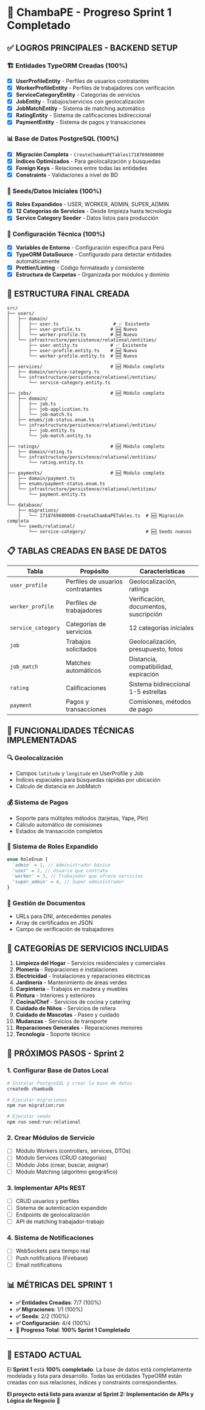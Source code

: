 # 🚀 ChambaPE - Progreso Sprint 1 Completado

## ✅ **LOGROS PRINCIPALES - BACKEND SETUP**

### 🏗️ **Entidades TypeORM Creadas (100%)**

- [x] **UserProfileEntity** - Perfiles de usuarios contratantes
- [x] **WorkerProfileEntity** - Perfiles de trabajadores con verificación
- [x] **ServiceCategoryEntity** - Categorías de servicios
- [x] **JobEntity** - Trabajos/servicios con geolocalización
- [x] **JobMatchEntity** - Sistema de matching automático
- [x] **RatingEntity** - Sistema de calificaciones bidireccional
- [x] **PaymentEntity** - Sistema de pagos y transacciones

### 📊 **Base de Datos PostgreSQL (100%)**

- [x] **Migración Completa** - `CreateChambaPETables1718769600000`
- [x] **Índices Optimizados** - Para geolocalización y búsquedas
- [x] **Foreign Keys** - Relaciones entre todas las entidades
- [x] **Constraints** - Validaciones a nivel de BD

### 🌱 **Seeds/Datos Iniciales (100%)**

- [x] **Roles Expandidos** - USER, WORKER, ADMIN, SUPER_ADMIN
- [x] **12 Categorías de Servicios** - Desde limpieza hasta tecnología
- [x] **Service Category Seeder** - Datos listos para producción

### 🔧 **Configuración Técnica (100%)**

- [x] **Variables de Entorno** - Configuración específica para Perú
- [x] **TypeORM DataSource** - Configurado para detectar entidades automáticamente
- [x] **Prettier/Linting** - Código formateado y consistente
- [x] **Estructura de Carpetas** - Organizada por módulos y dominio

## 📁 **ESTRUCTURA FINAL CREADA**

```
src/
├── users/
│   ├── domain/
│   │   ├── user.ts                    # ✅ Existente
│   │   ├── user-profile.ts           # 🆕 Nuevo
│   │   └── worker-profile.ts         # 🆕 Nuevo
│   └── infrastructure/persistence/relational/entities/
│       ├── user.entity.ts            # ✅ Existente
│       ├── user-profile.entity.ts    # 🆕 Nuevo
│       └── worker-profile.entity.ts  # 🆕 Nuevo
│
├── services/                         # 🆕 Módulo completo
│   ├── domain/service-category.ts
│   └── infrastructure/persistence/relational/entities/
│       └── service-category.entity.ts
│
├── jobs/                             # 🆕 Módulo completo
│   ├── domain/
│   │   ├── job.ts
│   │   ├── job-application.ts
│   │   └── job-match.ts
│   ├── enums/job-status.enum.ts
│   └── infrastructure/persistence/relational/entities/
│       ├── job.entity.ts
│       └── job-match.entity.ts
│
├── ratings/                          # 🆕 Módulo completo
│   ├── domain/rating.ts
│   └── infrastructure/persistence/relational/entities/
│       └── rating.entity.ts
│
├── payments/                         # 🆕 Módulo completo
│   ├── domain/payment.ts
│   ├── enums/payment-status.enum.ts
│   └── infrastructure/persistence/relational/entities/
│       └── payment.entity.ts
│
└── database/
    ├── migrations/
    │   └── 1718769600000-CreateChambaPETables.ts  # 🆕 Migración completa
    └── seeds/relational/
        └── service-category/                      # 🆕 Seeds nuevos
```

## 📋 **TABLAS CREADAS EN BASE DE DATOS**

| Tabla              | Propósito                         | Características                       |
| ------------------ | --------------------------------- | ------------------------------------- |
| `user_profile`     | Perfiles de usuarios contratantes | Geolocalización, ratings              |
| `worker_profile`   | Perfiles de trabajadores          | Verificación, documentos, suscripción |
| `service_category` | Categorías de servicios           | 12 categorías iniciales               |
| `job`              | Trabajos solicitados              | Geolocalización, presupuesto, fotos   |
| `job_match`        | Matches automáticos               | Distancia, compatibilidad, expiración |
| `rating`           | Calificaciones                    | Sistema bidireccional 1-5 estrellas   |
| `payment`          | Pagos y transacciones             | Comisiones, métodos de pago           |

## 🎯 **FUNCIONALIDADES TÉCNICAS IMPLEMENTADAS**

### 🔍 **Geolocalización**

- Campos `latitude` y `longitude` en UserProfile y Job
- Índices espaciales para búsquedas rápidas por ubicación
- Cálculo de distancia en JobMatch

### 💰 **Sistema de Pagos**

- Soporte para múltiples métodos (tarjetas, Yape, Plin)
- Cálculo automático de comisiones
- Estados de transacción completos

### 👥 **Sistema de Roles Expandido**

```typescript
enum RoleEnum {
  'admin' = 1, // Administrador básico
  'user' = 2, // Usuario que contrata
  'worker' = 3, // Trabajador que ofrece servicios
  'super_admin' = 4, // Super administrador
}
```

### 📄 **Gestión de Documentos**

- URLs para DNI, antecedentes penales
- Array de certificados en JSON
- Campo de verificación de trabajadores

## 🎉 **CATEGORÍAS DE SERVICIOS INCLUIDAS**

1. **Limpieza del Hogar** - Servicios residenciales y comerciales
2. **Plomería** - Reparaciones e instalaciones
3. **Electricidad** - Instalaciones y reparaciones eléctricas
4. **Jardinería** - Mantenimiento de áreas verdes
5. **Carpintería** - Trabajos en madera y muebles
6. **Pintura** - Interiores y exteriores
7. **Cocina/Chef** - Servicios de cocina y catering
8. **Cuidado de Niños** - Servicios de niñera
9. **Cuidado de Mascotas** - Paseo y cuidado
10. **Mudanzas** - Servicios de transporte
11. **Reparaciones Generales** - Reparaciones menores
12. **Tecnología** - Soporte técnico

## 🔄 **PRÓXIMOS PASOS - Sprint 2**

### 1. Configurar Base de Datos Local

```bash
# Instalar PostgreSQL y crear la base de datos
createdb chambadb

# Ejecutar migraciones
npm run migration:run

# Ejecutar seeds
npm run seed:run:relational
```

### 2. Crear Módulos de Servicio

- [ ] Módulo Workers (controllers, services, DTOs)
- [ ] Módulo Services (CRUD categorías)
- [ ] Módulo Jobs (crear, buscar, asignar)
- [ ] Módulo Matching (algoritmo geográfico)

### 3. Implementar APIs REST

- [ ] CRUD usuarios y perfiles
- [ ] Sistema de autenticación expandido
- [ ] Endpoints de geolocalización
- [ ] API de matching trabajador-trabajo

### 4. Sistema de Notificaciones

- [ ] WebSockets para tiempo real
- [ ] Push notifications (Firebase)
- [ ] Email notifications

## 📊 **MÉTRICAS DEL SPRINT 1**

- **✅ Entidades Creadas**: 7/7 (100%)
- **✅ Migraciones**: 1/1 (100%)
- **✅ Seeds**: 2/2 (100%)
- **✅ Configuración**: 4/4 (100%)
- **🎯 Progreso Total**: **100% Sprint 1 Completado**

---

## 🏁 **ESTADO ACTUAL**

El **Sprint 1** está **100% completado**. La base de datos está completamente modelada y lista para desarrollo. Todas las entidades TypeORM están creadas con sus relaciones, índices y constraints correspondientes.

**El proyecto está listo para avanzar al Sprint 2: Implementación de APIs y Lógica de Negocio** 🚀
